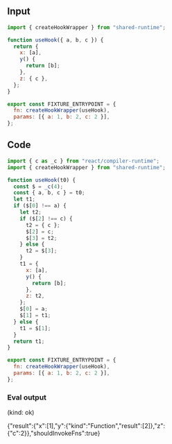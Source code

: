 
## Input

```javascript
import { createHookWrapper } from "shared-runtime";

function useHook({ a, b, c }) {
  return {
    x: [a],
    y() {
      return [b];
    },
    z: { c },
  };
}

export const FIXTURE_ENTRYPOINT = {
  fn: createHookWrapper(useHook),
  params: [{ a: 1, b: 2, c: 2 }],
};

```

## Code

```javascript
import { c as _c } from "react/compiler-runtime";
import { createHookWrapper } from "shared-runtime";

function useHook(t0) {
  const $ = _c(4);
  const { a, b, c } = t0;
  let t1;
  if ($[0] !== a) {
    let t2;
    if ($[2] !== c) {
      t2 = { c };
      $[2] = c;
      $[3] = t2;
    } else {
      t2 = $[3];
    }
    t1 = {
      x: [a],
      y() {
        return [b];
      },
      z: t2,
    };
    $[0] = a;
    $[1] = t1;
  } else {
    t1 = $[1];
  }
  return t1;
}

export const FIXTURE_ENTRYPOINT = {
  fn: createHookWrapper(useHook),
  params: [{ a: 1, b: 2, c: 2 }],
};

```
      
### Eval output
(kind: ok) <div>{"result":{"x":[1],"y":{"kind":"Function","result":[2]},"z":{"c":2}},"shouldInvokeFns":true}</div>